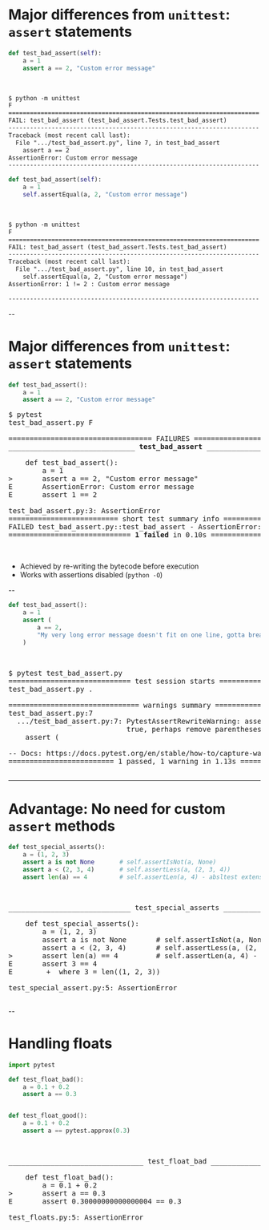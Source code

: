 # Major differences from `unittest`: `assert` statements

<div style="margin-bottom: 1em">

```python
def test_bad_assert(self):
    a = 1
    assert a == 2, "Custom error message"
```

<br/>

```txt
$ python -m unittest
F
======================================================================
FAIL: test_bad_assert (test_bad_assert.Tests.test_bad_assert)
----------------------------------------------------------------------
Traceback (most recent call last):
  File ".../test_bad_assert.py", line 7, in test_bad_assert
    assert a == 2
AssertionError: Custom error message
----------------------------------------------------------------------
```
</div>

<div class="fragment fade-in">

```python
def test_bad_assert(self):
    a = 1
    self.assertEqual(a, 2, "Custom error message")
```

<br/>

```txt
$ python -m unittest
F
======================================================================
FAIL: test_bad_assert (test_bad_assert.Tests.test_bad_assert)
----------------------------------------------------------------------
Traceback (most recent call last):
  File ".../test_bad_assert.py", line 10, in test_bad_assert
    self.assertEqual(a, 2, "Custom error message")
AssertionError: 1 != 2 : Custom error message

----------------------------------------------------------------------
```

</div>

--

# Major differences from `unittest`: `assert` statements

```python
def test_bad_assert():
    a = 1
    assert a == 2, "Custom error message"
```

<div style="margin-top: 0.5em; margin-bottom: 0.5em">

<pre class="code-wrapper">
<tt class="hljs">$ pytest
test_bad_assert.py <span class="pytest-bad">F                                                   [100%]</span>

================================== FAILURES ==================================
<span class="pytest-bad">______________________________ <b>test_bad_assert</b> _______________________________</span>

    def test_bad_assert():
        a = 1
>       assert a == 2, "Custom error message"
<span class="pytest-error">E       AssertionError: Custom error message</span>
<span class="pytest-error">E       assert 1 == 2</span>

<span class="pytest-error">test_bad_assert.py</span>:3: AssertionError
========================== short test summary info ===========================
FAILED test_bad_assert.py::test_bad_assert - AssertionError: Custom error message
<span class="pytest-bad">============================= <b>1 failed</b> in 0.10s ==============================</span>

</tt>
</pre>
</div>

- Achieved by re-writing the bytecode before execution
- Works with assertions disabled (`python -O`)

--

```python
def test_bad_assert():
    a = 1
    assert (
        a == 2,
        "My very long error message doesn't fit on one line, gotta break it up"
    )
```
<br/>


<pre class="code-wrapper fragment fade-in">
<tt class="hljs">$ pytest test_bad_assert.py 
<span class="pytest-ok">============================= test session starts ==============================</span>
test_bad_assert.py <span class="pytest-pass">.</span>                                                     <span class="pytest-warn">[100%]</span>

<span class="pytest-warn">=============================== warnings summary ===============================</span>
test_bad_assert.py:7
  .../test_bad_assert.py:7: PytestAssertRewriteWarning: assertion is always
                            true, perhaps remove parentheses?
    assert (

-- Docs: https://docs.pytest.org/en/stable/how-to/capture-warnings.html
<span class="pytest-warn">========================= <span class="pytest-pass">1 passed</span>, <span class="pytest-warning-count">1 warning</span> in 1.13s =========================
</tt>
</pre>

---

# Advantage: No need for custom `assert` methods

```python
def test_special_asserts():
    a = (1, 2, 3)
    assert a is not None       # self.assertIsNot(a, None)
    assert a < (2, 3, 4)       # self.assertLess(a, (2, 3, 4))
    assert len(a) == 4         # self.assertLen(a, 4) - absltest extension
```

<br/>

<pre class="code-wrapper">
<tt class="hljs"><span class="pytest-bad">_____________________________ test_special_asserts _____________________________</span>

    def test_special_asserts():
        a = (1, 2, 3)
        assert a is not None       # self.assertIsNot(a, None)
        assert a < (2, 3, 4)       # self.assertLess(a, (2, 3, 4))
<span class="pytest-error">>       assert len(a) == 4         # self.assertLen(a, 4) - absltest extension
E       assert 3 == 4
E        +  where 3 = len((1, 2, 3))

test_special_assert.py</span>:5: AssertionError
</tt>
</pre>

--

# Handling floats

```python
import pytest

def test_float_bad():
    a = 0.1 + 0.2
    assert a == 0.3


def test_float_good():
    a = 0.1 + 0.2
    assert a == pytest.approx(0.3)
```

<br/>

<pre class="code-wrapper">
<tt class="hljs"><span class="pytest-bad">________________________________ test_float_bad ________________________________</span>

    def test_float_bad():
        a = 0.1 + 0.2
<span class="pytest-error">>       assert a == 0.3
E       assert 0.30000000000000004 == 0.3

test_floats.py</span>:5: AssertionError
</tt>
</pre>








